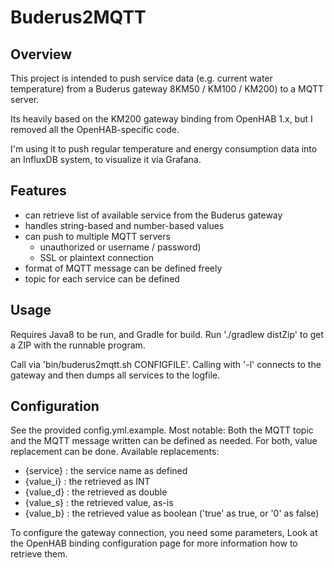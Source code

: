# Buderus2MQTT
## Overview
This project is intended to push service data (e.g. current water temperature) from a Buderus gateway 8KM50 / KM100 / KM200) to a MQTT server.

Its heavily based on the KM200 gateway binding from OpenHAB 1.x, but I removed all the OpenHAB-specific code.

I'm using it to push regular temperature and energy consumption data into an InfluxDB system, to visualize it via Grafana.
## Features
- can retrieve list of available service from the Buderus gateway
- handles string-based and number-based values
- can push to multiple MQTT servers
  - unauthorized or username / password)
  - SSL or plaintext connection
- format of MQTT message can be defined freely
- topic for each service can be defined
## Usage
Requires Java8 to be run, and Gradle for build. Run './gradlew distZip' to get a ZIP with the runnable program.

Call via 'bin/buderus2mqtt.sh CONFIGFILE'. Calling with '-l' connects to the gateway and then dumps all services to the logfile.

## Configuration
See the provided config.yml.example. Most notable:
Both the MQTT topic and the MQTT message written can be defined as needed. For both, value replacement can be done. Available replacements:
- {service} : the service name as defined
- {value_i} : the retrieved as INT
- {value_d} : the retrieved as double
- {value_s} : the retrieved value, as-is
- {value_b} : the retrieved value as boolean ('true' as true, or '0' as false)

To configure the gateway connection, you need some parameters, Look at the OpenHAB binding configuration page for more information how to retrieve them.
